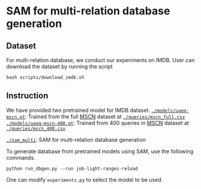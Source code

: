# SAM for multi-relation database generation
## Dataset
For multi-relation database, we conduct our experiments on IMDB. User can download the dataset by running the script
```
bash scripts/download_imdb.sh
```
## Instruction
We have provided two pretrained model for IMDB dataset. 
[`./models/uaeq-mscn.pt`](./models/uaeq-mscn.pt): Trained from the full [MSCN](https://github.com/andreaskipf/learnedcardinalities) dataset at  [`./queries/mscn_full.csv`](./queries/mscn_full.csv)
[`./models/uaeq-mscn-400.pt`](./models/uaeq-mscn.pt): Trained from 400 queries in [MSCN](https://github.com/andreaskipf/learnedcardinalities) dataset at [`./queries/mscn_400.csv`](./queries/mscn_400.csv)

[`./sam_multi`](./sam_multi): SAM for multi-relation database generation


To generate database from pretrained models using SAM, use the following commands.
```
python run_dbgen.py --run job-light-ranges-reload 
```

One can modify `experiments.py` to select the model to be used.
